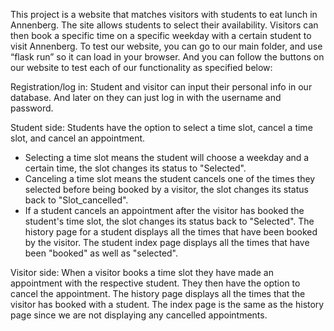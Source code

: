 This project is a website that matches visitors with students to eat lunch in Annenberg. The site allows students to select their availability. Visitors can then book a specific time on a specific weekday with a certain student to visit Annenberg. To test our website, you can go to our main folder, and use “flask run” so it can load in your browser. And you can follow the buttons on our website to test each of our functionality as specified below:

Registration/log in:
Student and visitor can input their personal info in our database. And later on they can just log in with the username and password.

Student side:
Students have the option to select a time slot, cancel a time slot, and cancel an appointment.
- Selecting a time slot means the student will choose a weekday and a certain time, the slot changes its status to "Selected".
- Canceling a time slot means the student cancels one of the times they selected before being booked by a visitor, the slot changes its status back to "Slot_cancelled".
- If a student cancels an appointment after the visitor has booked the student's time slot, the slot changes its status back to "Selected".
The history page for a student displays all the times that have been booked by the visitor. The student index page displays all the times that have been "booked" as well as "selected".

Visitor side:
When a visitor books a time slot they have made an appointment with the respective student. They then have the option to cancel the appointment. The history
page displays all the times that the visitor has booked with a student. The index page is the same as the history page since we are not displaying any cancelled appointments.
